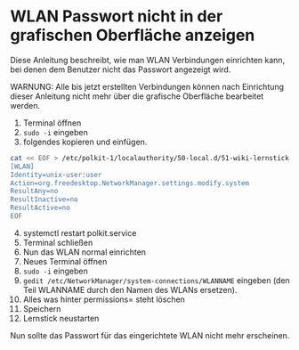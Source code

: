 # WLAN Passwort nicht in der grafischen Oberfläche anzeigen

Diese Anleitung beschreibt, wie man WLAN Verbindungen einrichten kann, bei denen dem Benutzer nicht das Passwort angezeigt wird. 

WARNUNG: Alle bis jetzt erstellten Verbindungen können nach Einrichtung dieser Anleitung nicht mehr über die grafische Oberfläche bearbeitet werden.

1. Terminal öffnen
2. `sudo -i` eingeben
3. folgendes kopieren und einfügen.

```bash
cat << EOF > /etc/polkit-1/localauthority/50-local.d/51-wiki-lernstick.pkla
[WLAN]
Identity=unix-user:user
Action=org.freedesktop.NetworkManager.settings.modify.system
ResultAny=no
ResultInactive=no
ResultActive=no
EOF
```
4. systemctl restart polkit.service
5. Terminal schließen
6. Nun das WLAN normal einrichten
7. Neues Terminal öffnen
8. `sudo -i` eingeben
9. `gedit /etc/NetworkManager/system-connections/WLANNAME` eingeben (den Teil WLANNAME durch den Namen des WLANs ersetzen).
10. Alles was hinter permissions= steht löschen
11. Speichern
12. Lernstick neustarten

Nun sollte das Passwort für das eingerichtete WLAN nicht mehr erscheinen.
